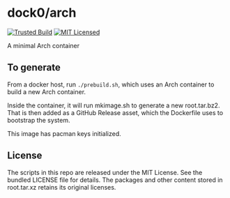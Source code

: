 dock0/arch
=======

[![Trusted Build](http://img.shields.io/badge/trusted-build-green.svg)](https://registry.hub.docker.com/u/dock0/arch/)
[![MIT Licensed](http://img.shields.io/badge/license-MIT-green.svg)](https://tldrlegal.com/license/mit-license)

A minimal Arch container

## To generate

From a docker host, run `./prebuild.sh`, which uses an Arch container to build a new Arch container.

Inside the container, it will run mkimage.sh to generate a new root.tar.bz2. That is then added as a GitHub Release asset, which the Dockerfile uses to bootstrap the system.

This image has pacman keys initialized.

## License

The scripts in this repo are released under the MIT License. See the bundled LICENSE file for details. The packages and other content stored in root.tar.xz retains its original licenses.

